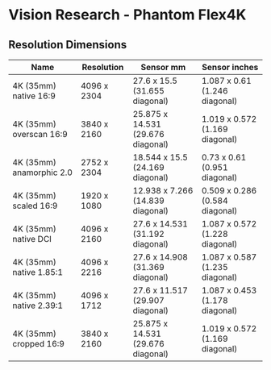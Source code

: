 # Vision Research - Phantom Flex4K

## Resolution Dimensions

| Name                     | Resolution   | Sensor mm                         | Sensor inches                  |
|--------------------------|--------------|-----------------------------------|--------------------------------|
| 4K (35mm) native 16:9    | 4096 x 2304  | 27.6 x 15.5 (31.655 diagonal)     | 1.087 x 0.61 (1.246 diagonal)  |
| 4K (35mm) overscan 16:9  | 3840 x 2160  | 25.875 x 14.531 (29.676 diagonal) | 1.019 x 0.572 (1.169 diagonal) |
| 4K (35mm) anamorphic 2.0 | 2752 x 2304  | 18.544 x 15.5 (24.169 diagonal)   | 0.73 x 0.61 (0.951 diagonal)   |
| 4K (35mm) scaled 16:9    | 1920 x 1080  | 12.938 x 7.266 (14.839 diagonal)  | 0.509 x 0.286 (0.584 diagonal) |
| 4K (35mm) native DCI     | 4096 x 2160  | 27.6 x 14.531 (31.192 diagonal)   | 1.087 x 0.572 (1.228 diagonal) |
| 4K (35mm) native 1.85:1  | 4096 x 2216  | 27.6 x 14.908 (31.369 diagonal)   | 1.087 x 0.587 (1.235 diagonal) |
| 4K (35mm) native 2.39:1  | 4096 x 1712  | 27.6 x 11.517 (29.907 diagonal)   | 1.087 x 0.453 (1.178 diagonal) |
| 4K (35mm) cropped 16:9   | 3840 x 2160  | 25.875 x 14.531 (29.676 diagonal) | 1.019 x 0.572 (1.169 diagonal) |
